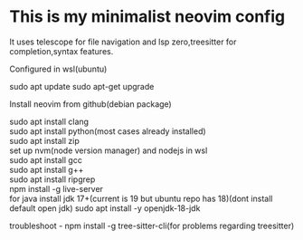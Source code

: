 # This is my minimalist neovim config

It uses telescope for file navigation and lsp zero,treesitter for completion,syntax features.

Configured in wsl(ubuntu)

sudo apt update
sudo apt-get upgrade

Install neovim from github(debian package)

sudo apt install clang<br>
sudo apt install python(most cases already installed)<br>
sudo apt install zip<br>
set up nvm(node version manager) and nodejs in wsl<br>
sudo apt install gcc<br>
sudo apt install g++<br>
sudo apt install ripgrep<br>
npm install -g live-server<br>
for java install jdk 17+(current is 19 but ubuntu repo has 18)(dont install default open jdk)
sudo apt install -y openjdk-18-jdk


troubleshoot - npm install -g tree-sitter-cli(for problems regarding treesitter)
